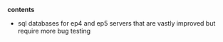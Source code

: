 **contents**

* sql databases for ep4 and ep5 servers that are vastly improved but require more bug testing

